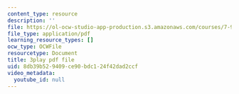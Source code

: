 ```yaml
---
content_type: resource
description: ''
file: https://ol-ocw-studio-app-production.s3.amazonaws.com/courses/7-91j-foundations-of-computational-and-systems-biology-spring-2014/8db39b529409ce90bdc124f42dad2ccf_j1s9JfZKFqU.pdf
file_type: application/pdf
learning_resource_types: []
ocw_type: OCWFile
resourcetype: Document
title: 3play pdf file
uid: 8db39b52-9409-ce90-bdc1-24f42dad2ccf
video_metadata:
  youtube_id: null
---
```

